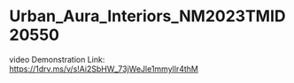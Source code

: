 # Urban_Aura_Interiors_NM2023TMID20550
video Demonstration Link: https://1drv.ms/v/s!Ai2SbHW_73jWeJle1mmyllr4thM

